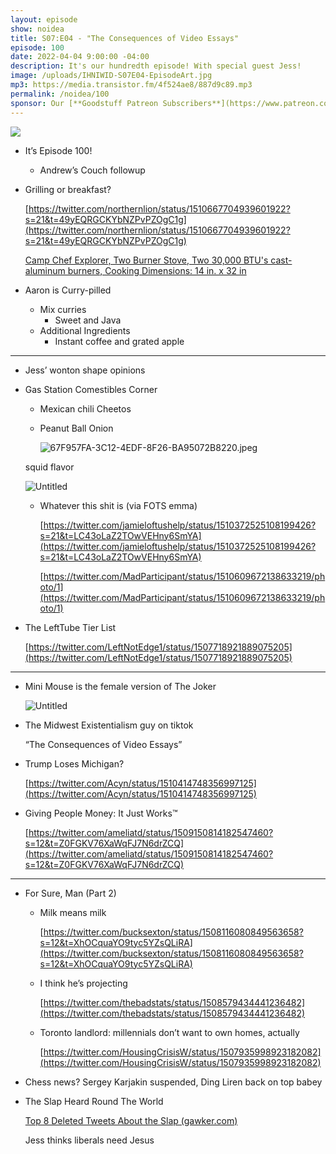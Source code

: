 ```yaml
---
layout: episode
show: noidea
title: S07:E04 - "The Consequences of Video Essays"
episode: 100
date: 2022-04-04 9:00:00 -04:00
description: It's our hundredth episode! With special guest Jess!
image: /uploads/IHNIWID-S07E04-EpisodeArt.jpg
mp3: https://media.transistor.fm/4f524ae8/887d9c89.mp3
permalink: /noidea/100
sponsor: Our [**Goodstuff Patreon Subscribers**](https://www.patreon.com/goodstuff "Goodstuff on Patreon") and listeners just like you! Support your favorite podcasts directly to get access to the discord and more.
---
```


![](/uploads/IHNIWID-S07E04-EpisodeArt.jpg)

- It’s Episode 100!
    - Andrew’s Couch followup
- Grilling or breakfast?
    
    [https://twitter.com/northernlion/status/1510667704939601922?s=21&t=49yEQRGCKYbNZPvPZOgC1g](https://twitter.com/northernlion/status/1510667704939601922?s=21&t=49yEQRGCKYbNZPvPZOgC1g)
    
    [Camp Chef Explorer, Two Burner Stove, Two 30,000 BTU's cast-aluminum burners, Cooking Dimensions: 14 in. x 32 in](https://www.amazon.com/Camp-Chef-EX60LW-Explorer-Outdoor/dp/B0006VORDY?ref_=ast_sto_dp&th=1)
    
- Aaron is Curry-pilled
    - Mix curries
        - Sweet and Java
    - Additional Ingredients
        - Instant coffee and grated apple

---

- Jess’ wonton shape opinions
- Gas Station Comestibles Corner
    - Mexican chili Cheetos
    - Peanut Ball Onion
        
        ![67F957FA-3C12-4EDF-8F26-BA95072B8220.jpeg](https://s3-us-west-2.amazonaws.com/secure.notion-static.com/eae189f2-43c5-4b78-bbca-d13e11207af4/67F957FA-3C12-4EDF-8F26-BA95072B8220.jpeg)
        
    
    squid flavor
    
    ![Untitled](https://s3-us-west-2.amazonaws.com/secure.notion-static.com/9c51cab8-ea2d-4a84-beca-ac5c6ab8c8ed/Untitled.png)
    
    - Whatever this shit is (via FOTS emma)
        
        [https://twitter.com/jamieloftushelp/status/1510372525108199426?s=21&t=LC43oLaZ2TOwVEHny6SmYA](https://twitter.com/jamieloftushelp/status/1510372525108199426?s=21&t=LC43oLaZ2TOwVEHny6SmYA)
        
        [https://twitter.com/MadParticipant/status/1510609672138633219/photo/1](https://twitter.com/MadParticipant/status/1510609672138633219/photo/1)
        
- The LeftTube Tier List
    
    [https://twitter.com/LeftNotEdge1/status/1507718921889075205](https://twitter.com/LeftNotEdge1/status/1507718921889075205)
    

---

- Mini Mouse is the female version of The Joker
    
    ![Untitled](https://s3-us-west-2.amazonaws.com/secure.notion-static.com/5f8ebeb1-343b-436a-9f45-a3299ed9a08f/Untitled.png)
    
- The Midwest Existentialism guy on tiktok
    
    “The Consequences of Video Essays”
    
- Trump Loses Michigan?
    
    [https://twitter.com/Acyn/status/1510414748356997125](https://twitter.com/Acyn/status/1510414748356997125)
    
- Giving People Money: It Just Works™
    
    [https://twitter.com/ameliatd/status/1509150814182547460?s=12&t=Z0FGKV76XaWqFJ7N6drZCQ](https://twitter.com/ameliatd/status/1509150814182547460?s=12&t=Z0FGKV76XaWqFJ7N6drZCQ)
    

---

- For Sure, Man (Part 2)
    - Milk means milk
        
        [https://twitter.com/bucksexton/status/1508116080849563658?s=12&t=XhOCquaYO9tyc5YZsQLiRA](https://twitter.com/bucksexton/status/1508116080849563658?s=12&t=XhOCquaYO9tyc5YZsQLiRA)
        
    - I think he’s projecting
        
        [https://twitter.com/thebadstats/status/1508579434441236482](https://twitter.com/thebadstats/status/1508579434441236482)
        
    - Toronto landlord: millennials don’t want to own homes, actually
        
        [https://twitter.com/HousingCrisisW/status/1507935998923182082](https://twitter.com/HousingCrisisW/status/1507935998923182082)
        
- Chess news? Sergey Karjakin suspended, Ding Liren back on top babey
- The Slap Heard Round The World
    
    [Top 8 Deleted Tweets About the Slap (gawker.com)](https://www.gawker.com/celebrity/oscars-will-smith-chris-rock-deleted-tweets)
    
    Jess thinks liberals need Jesus